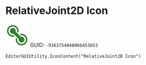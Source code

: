 # RelativeJoint2D Icon
![](/img/RelativeJoint2D%20Icon.png)
GUID: `-9163754048066453853`
```
EditorGUIUtility.IconContent("RelativeJoint2D Icon")
```
